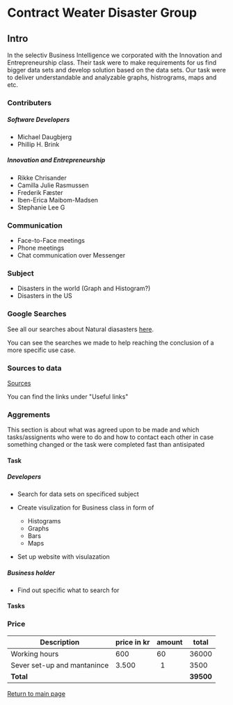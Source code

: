 # Contract Weater Disaster Group

## Intro

In the selectiv Business Intelligence we corporated with the Innovation and Entrepreneurship class. Their task were to make requirements for us find bigger data sets and  develop solution based on the data sets. Our task were to deliver understandable and analyzable graphs, histrograms, maps and etc.

### Contributers

##### Software Developers
* Michael Daugbjerg
* Phillip H. Brink

##### Innovation and Entrepreneurship
* Rikke Chrisander
* Camilla Julie Rasmussen
* Frederik Fæster
* Iben-Erica Maibom-Madsen
* Stephanie Lee G

### Communication
* Face-to-Face meetings
* Phone meetings
* Chat communication over Messenger

### Subject
* Disasters in the world (Graph and Histogram?)
* Disasters in the US
  
### Google Searches
See all our searches about Natural diasasters [here](https://github.com/BI-Bees/natural_disasters/tree/master/Searches).

You can see the searches we made to help reaching the conclusion of a more specific use case.
### Sources to data
[Sources](https://github.com/BI-Bees/natural_disasters/blob/master/README.md)

You can find the links under "Useful links"

### Aggrements
This section is about what was agreed upon to be made and which tasks/assignents who were to do and how to contact each other in case something changed or the task were completed fast than antisipated 

#### Task
##### Developers
- Search for data sets on specificed subject
  
- Create visulization for Business class in form of
    
    - Histograms
    - Graphs
    - Bars
    - Maps
  
- Set up website with visulazation

##### Business holder
- Find out specific what to search for

#### Tasks

### Price

| Description               |price in kr|amount|   total |
|---------------------------|-----------|------|---------|
|Working hours              |    600    |  60  |  36000  |
|Sever set-up and mantanince|    3.500  |   1  |   3500  |
|**Total**                  |           |      |**39500**|

[Return to main page](https://bi-bees.github.io/natural_disasters/)
